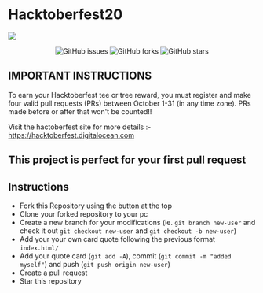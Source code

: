 # Hacktoberfest20

<img align="center" src="https://raw.githubusercontent.com/j-kon/hacktoberfest20/c06fda39d68f0ead75b7099d130a8fa0bf02a514/images/hack.svg">

<p align="center">
   <img alt="GitHub issues" src="https://img.shields.io/github/issues/j-kon/hacktoberfest20"></a>
   <img alt="GitHub forks" src="https://img.shields.io/github/issues/j-kon/hacktoberfest20"></a>
   <img alt="GitHub stars" src="https://img.shields.io/github/stars/j-kon/hacktoberfest20"></a>
</p>

## IMPORTANT INSTRUCTIONS
To earn your Hacktoberfest tee or tree reward, you must register and make four valid pull requests (PRs) between October 1-31 (in any time zone). PRs made before or after that won't be counted!!

Visit the hactoberfest site for more details :- https://hacktoberfest.digitalocean.com


## This project is perfect for your first pull request

## Instructions

- Fork this Repository using the button at the top
- Clone your forked repository to your pc
- Create a new branch for your modifications (ie. `git branch new-user` and check it out `git checkout new-user` and `git checkout -b new-user`)
- Add your your own card quote following the previous format `index.html/`
- Add your quote card (`git add -A`), commit (`git commit -m "added myself"`) and push (`git push origin new-user`)
- Create a pull request
- Star this repository


